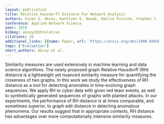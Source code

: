 ```yaml
---
layout: publication
title: Relative Hausdorff Distance For Network Analysis
authors: Sinan G. Aksoy, Kathleen E. Nowak, Emilie Purvine, Stephen J. Young
conference: Applied Network Science
year: 2019
bibkey: aksoy2019relative
citations: 10
additional_links: [{name: Paper, url: 'https://arxiv.org/abs/1906.04936'}]
tags: ["Evaluation"]
short_authors: Aksoy et al.
---
```

Similarity measures are used extensively in machine learning and data science
algorithms. The newly proposed graph Relative Hausdorff (RH) distance is a
lightweight yet nuanced similarity measure for quantifying the closeness of two
graphs. In this work we study the effectiveness of RH distance as a tool for
detecting anomalies in time-evolving graph sequences. We apply RH to cyber data
with given red team events, as well to synthetically generated sequences of
graphs with planted attacks. In our experiments, the performance of RH distance
is at times comparable, and sometimes superior, to graph edit distance in
detecting anomalous phenomena. Our results suggest that in appropriate
contexts, RH distance has advantages over more computationally intensive
similarity measures.